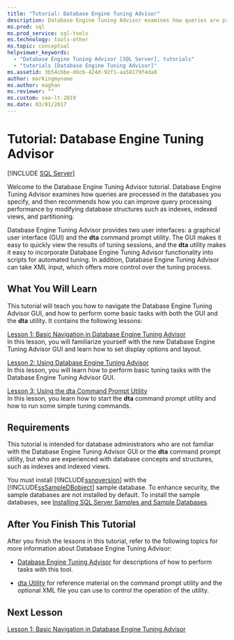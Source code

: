 ```yaml
---
title: "Tutorial: Database Engine Tuning Advisor"
description: Database Engine Tuning Advisor examines how queries are processed and recommends how to improve query processing performance by modifying database structures.
ms.prod: sql
ms.prod_service: sql-tools
ms.technology: tools-other
ms.topic: conceptual
helpviewer_keywords: 
  - "Database Engine Tuning Advisor [SQL Server], tutorials"
  - "tutorials [Database Engine Tuning Advisor]"
ms.assetid: 3b54cbbe-d8c6-424d-92f1-aa58179f4da8
author: markingmyname
ms.author: maghan
ms.reviewer: ""
ms.custom: seo-lt-2019
ms.date: 03/01/2017
---
```


# Tutorial: Database Engine Tuning Advisor

 [!INCLUDE [SQL Server](../../includes/applies-to-version/sqlserver.md)]

Welcome to the Database Engine Tuning Advisor tutorial. Database Engine Tuning Advisor examines how queries are processed in the databases you specify, and then recommends how you can improve query processing performance by modifying database structures such as indexes, indexed views, and partitioning.  
  
Database Engine Tuning Advisor provides two user interfaces: a graphical user interface (GUI) and the **dta** command prompt utility. The GUI makes it easy to quickly view the results of tuning sessions, and the **dta** utility makes it easy to incorporate Database Engine Tuning Advisor functionality into scripts for automated tuning. In addition, Database Engine Tuning Advisor can take XML input, which offers more control over the tuning process.  
  
## What You Will Learn  
This tutorial will teach you how to navigate the Database Engine Tuning Advisor GUI, and how to perform some basic tasks with both the GUI and the **dta** utility. It contains the following lessons:  
  
[Lesson 1: Basic Navigation in Database Engine Tuning Advisor](../../tools/dta/lesson-1-basic-navigation-in-database-engine-tuning-advisor.md)  
In this lesson, you will familiarize yourself with the new Database Engine Tuning Advisor GUI and learn how to set display options and layout.  
  
[Lesson 2: Using Database Engine Tuning Advisor](../../tools/dta/lesson-2-using-database-engine-tuning-advisor.md)  
In this lesson, you will learn how to perform basic tuning tasks with the Database Engine Tuning Advisor GUI.  
  
[Lesson 3: Using the dta Command Prompt Utility](../../tools/dta/lesson-3-using-the-dta-command-prompt-utility.md)  
In this lesson, you learn how to start the **dta** command prompt utility and how to run some simple tuning commands.  
  
## Requirements  
This tutorial is intended for database administrators who are not familiar with the Database Engine Tuning Advisor GUI or the **dta** command prompt utility, but who are experienced with database concepts and structures, such as indexes and indexed views.  
  
You must install [!INCLUDE[ssnoversion](../../includes/ssnoversion-md.md)] with the [!INCLUDE[ssSampleDBobject](../../includes/sssampledbobject-md.md)] sample database. To enhance security, the sample databases are not installed by default. To install the sample databases, see [Installing SQL Server Samples and Sample Databases](https://sqlserversamples.codeplex.com).  
  
## After You Finish This Tutorial  
After you finish the lessons in this tutorial, refer to the following topics for more information about Database Engine Tuning Advisor:  
  
-   [Database Engine Tuning Advisor](../../relational-databases/performance/database-engine-tuning-advisor.md) for descriptions of how to perform tasks with this tool.  
  
-   [dta Utility](../../tools/dta/dta-utility.md) for reference material on the command prompt utility and the optional XML file you can use to control the operation of the utility.  
  
## Next Lesson  
[Lesson 1: Basic Navigation in Database Engine Tuning Advisor](../../tools/dta/lesson-1-basic-navigation-in-database-engine-tuning-advisor.md)  
  
  
  
